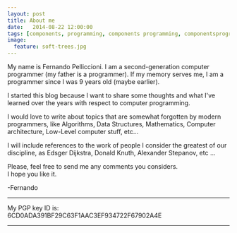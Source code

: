 ```yaml
---
layout: post
title: About me
date:   2014-08-22 12:00:00
tags: [components, programming, components programming, componentsprogramming, stepanov, knuth, stroustrup, generic, genericprogramming, generic programming, genericity, concepts, math, mathematics, elements, eop, contracts, performance, c++, cpp, c, java, dotnet, c#, csharp, python, ruby, javascript, haskell, dlang, rust, golang, eiffel, templates, metaprogramming]
image:
  feature: soft-trees.jpg
---
```


My name is Fernando Pelliccioni. I am a second-generation computer programmer (my father is a programmer). If my memory serves me, I am a programmer since I was 9 years old (maybe earlier).

I started this blog because I want to share some thoughts and what I've learned over the years with respect to computer programming.

I would love to write about topics that are somewhat forgotten by modern programmers, like Algorithms, Data Structures, Mathematics, Computer architecture, Low-Level computer stuff, etc...

I will include references to the work of people I consider the greatest of our discipline, as Edsger Dijkstra, Donald Knuth, Alexander Stepanov, etc ...

Please, feel free to send me any comments you considers.  
I hope you like it.

-Fernando

---

My PGP key ID is:  
6CD0ADA391BF29C63F1AAC3EF934722F67902A4E

---
